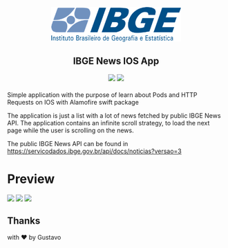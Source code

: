 <div align="center" style="margin-bottom: 20px">

  <img src="./GithubAssets/logo.png" width="300px" />

   <h2 align="center">
    IBGE News IOS App
  </h2>

  <img src="https://img.shields.io/badge/Swift-4.x-orange.svg" />
  <img src="https://img.shields.io/badge/iOS-12%2B-brightgreen" />
</div>

Simple application with the purpose of learn about Pods and HTTP Requests on IOS with Alamofire swift package

The application is just a list with a lot of news fetched by public IBGE News API. The application contains an infinite scroll strategy, to load the next page while the user is scrolling on the news.

The public IBGE News API can be found in <a href="https://servicodados.ibge.gov.br/api/docs/noticias?versao=3">https://servicodados.ibge.gov.br/api/docs/noticias?versao=3</a>

# Preview

<p float="left">
  <img src="./GithubAssets/preview-1.gif" width="250"/>
  <img src="./GithubAssets/preview-2.gif" width="250"/>
  <img src="./GithubAssets/preview-3.gif" width="250"/>
</p>

## Thanks

with ❤️ by Gustavo
